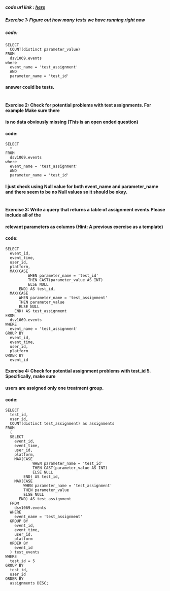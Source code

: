 ##### code url link : <a href='https://app.mode.com/editor/ahmedosaka/reports/6cc762961c1b'> here </a>
##### Exercise 1: Figure out how many tests we have running right now
##### code:
    SELECT 
      COUNT(distinct parameter_value)
    FROM 
      dsv1069.events 
    where 
      event_name = 'test_assignment'
      AND
      parameter_name = 'test_id'
#### answer could be tests.
#
#### Exercise 2: Check for potential problems with test assignments. For example Make sure there
#### is no data obviously missing (This is an open ended question)
#### code:

    SELECT 
      *
    FROM 
      dsv1069.events 
    where 
      event_name = 'test_assignment'
      AND
      parameter_name = 'test_id'
 
#### I just check using Null value for both event_name and parameter_name and there seem to be no Null values so it should be okay.      
#
#### Exercise 3: Write a query that returns a table of assignment events.Please include all of the
#### relevant parameters as columns (Hint: A previous exercise as a template)
#### code:
    SELECT 
      event_id,
      event_time,
      user_id,
      platform,
      MAX(CASE
              WHEN parameter_name = 'test_id' 
              THEN CAST(parameter_value AS INT)
              ELSE NULL
          END) AS test_id,
      MAX(CASE
          WHEN parameter_name = 'test_assignment' 
          THEN parameter_value
          ELSE NULL
        END) AS test_assignment
    FROM 
      dsv1069.events
    WHERE 
      event_name = 'test_assignment'
    GROUP BY 
      event_id,
      event_time,
      user_id,
      platform
    ORDER BY 
      event_id
    
#### Exercise 4: Check for potential assignment problems with test_id 5. Specifically, make sure
#### users are assigned only one treatment group.
#### code:
    SELECT 
      test_id,
      user_id,
      COUNT(distinct test_assignment) as assignments
    FROM
      (
      SELECT 
        event_id,
        event_time,
        user_id,
        platform,
        MAX(CASE
                WHEN parameter_name = 'test_id' 
                THEN CAST(parameter_value AS INT)
                ELSE NULL
            END) AS test_id,
        MAX(CASE
            WHEN parameter_name = 'test_assignment' 
            THEN parameter_value
            ELSE NULL
          END) AS test_assignment
      FROM 
        dsv1069.events
      WHERE 
        event_name = 'test_assignment'
      GROUP BY 
        event_id,
        event_time,
        user_id,
        platform
      ORDER BY 
        event_id
      ) test_events
    WHERE
      test_id = 5
    GROUP BY 
      test_id,
      user_id
    ORDER BY
      assignments DESC;
